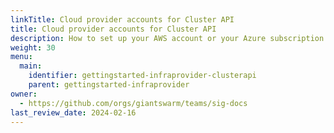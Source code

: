 ```yaml
---
linkTitle: Cloud provider accounts for Cluster API
title: Cloud provider accounts for Cluster API
description: How to set up your AWS account or your Azure subscription in for Cluster API order to run Giant Swarm management clusters and workload clusters under your jurisdiction.
weight: 30
menu:
  main:
    identifier: gettingstarted-infraprovider-clusterapi
    parent: gettingstarted-infraprovider
owner:
  - https://github.com/orgs/giantswarm/teams/sig-docs
last_review_date: 2024-02-16
---
```

